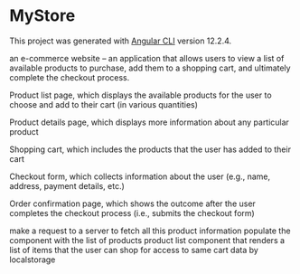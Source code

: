 # MyStore

This project was generated with [Angular CLI](https://github.com/angular/angular-cli) version 12.2.4.

an e-commerce website – an application that allows users to view a list of available products to purchase,
add them to a shopping cart, and ultimately complete the checkout process.

Product list page, which displays the available products for the user to choose and add to their cart (in various quantities)

Product details page, which displays more information about any particular product

Shopping cart, which includes the products that the user has added to their cart

Checkout form, which collects information about the user (e.g., name, address, payment details, etc.)

Order confirmation page, which shows the outcome after the user completes the checkout process (i.e., submits the checkout form)

make a request to a server to fetch all this product information
populate the component with the list of products
product list component that renders a list of items that the user can shop for
access to same cart data by localstorage
